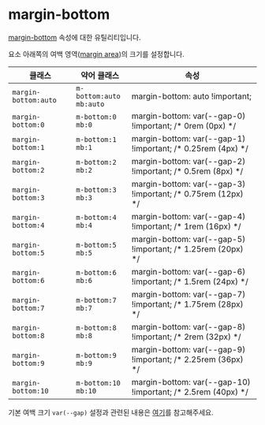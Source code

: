 # margin-bottom

[margin-bottom](https://developer.mozilla.org/en-US/docs/Web/CSS/margin-bottom) 속성에 대한 유틸리티입니다.

요소 아래쪽의 여백 영역([margin area](https://developer.mozilla.org/en-US/docs/Web/CSS/CSS_box_model/Introduction_to_the_CSS_box_model#margin_area))의 크기를 설정합니다.

<table>
  <thead>
    <tr>
      <th scope="col">클래스</th>
      <th scope="col">약어 클래스</th>
      <th scope="col">속성</th>
    </tr>
  </thead>
  <tbody>
  <tr>
  <td><code>margin-bottom:auto</code></td>
  <td><code>m-bottom:auto</code><br><code>mb:auto</code></td>
  <td><span class="code">margin-bottom: auto !important;</span></td>
</tr>
<tr>
  <td><code>margin-bottom:0</code></td>
  <td><code>m-bottom:0</code><br><code>mb:0</code></td>
  <td><span class="code">margin-bottom: var(--gap-0) !important;</span> <span class="c:weak">/* 0rem (0px) */</span></td>
</tr>
<tr>
  <td><code>margin-bottom:1</code></td>
  <td><code>m-bottom:1</code><br><code>mb:1</code></td>
  <td><span class="code">margin-bottom: var(--gap-1) !important;</span> <span class="c:weak">/* 0.25rem (4px) */</span></td>
</tr>
<tr>
  <td><code>margin-bottom:2</code></td>
  <td><code>m-bottom:2</code><br><code>mb:2</code></td>
  <td><span class="code">margin-bottom: var(--gap-2) !important;</span> <span class="c:weak">/* 0.5rem (8px) */</span></td>
</tr>
<tr>
  <td><code>margin-bottom:3</code></td>
  <td><code>m-bottom:3</code><br><code>mb:3</code></td>
  <td><span class="code">margin-bottom: var(--gap-3) !important;</span> <span class="c:weak">/* 0.75rem (12px) */</span></td>
</tr>
<tr>
  <td><code>margin-bottom:4</code></td>
  <td><code>m-bottom:4</code><br><code>mb:4</code></td>
  <td><span class="code">margin-bottom: var(--gap-4) !important;</span> <span class="c:weak">/* 1rem (16px) */</span></td>
</tr>
<tr>
  <td><code>margin-bottom:5</code></td>
  <td><code>m-bottom:5</code><br><code>mb:5</code></td>
  <td><span class="code">margin-bottom: var(--gap-5) !important;</span> <span class="c:weak">/* 1.25rem (20px) */</span></td>
</tr>
<tr>
  <td><code>margin-bottom:6</code></td>
  <td><code>m-bottom:6</code><br><code>mb:6</code></td>
  <td><span class="code">margin-bottom: var(--gap-6) !important;</span> <span class="c:weak">/* 1.5rem (24px) */</span></td>
</tr>
<tr>
  <td><code>margin-bottom:7</code></td>
  <td><code>m-bottom:7</code><br><code>mb:7</code></td>
  <td><span class="code">margin-bottom: var(--gap-7) !important;</span> <span class="c:weak">/* 1.75rem (28px) */</span></td>
</tr>
<tr>
  <td><code>margin-bottom:8</code></td>
  <td><code>m-bottom:8</code><br><code>mb:8</code></td>
  <td><span class="code">margin-bottom: var(--gap-8) !important;</span> <span class="c:weak">/* 2rem (32px) */</span></td>
</tr>
<tr>
  <td><code>margin-bottom:9</code></td>
  <td><code>m-bottom:9</code><br><code>mb:9</code></td>
  <td><span class="code">margin-bottom: var(--gap-9) !important;</span> <span class="c:weak">/* 2.25rem (36px) */</span></td>
</tr>
<tr>
  <td><code>margin-bottom:10</code></td>
  <td><code>m-bottom:10</code><br><code>mb:10</code></td>
  <td><span class="code">margin-bottom: var(--gap-10) !important;</span> <span class="c:weak">/* 2.5rem (40px) */</span></td>
</tr>

  </tbody>

</table>

기본 여백 크기 `var(--gap)` 설정과 관련된 내용은 [여기](../../variables/gap.md)를 참고해주세요.
